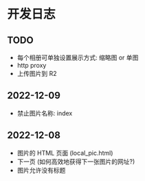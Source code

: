 # 开发日志

## TODO

- 每个相册可单独设置展示方式: 缩略图 or 单图
- http proxy
- 上传图片到 R2

## 2022-12-09

- 禁止图片名称: index

## 2022-12-08

- 图片的 HTML 页面 (local_pic.html)
- 下一页 (如何高效地获得下一张图片的网址?)
- 图片允许没有标题
